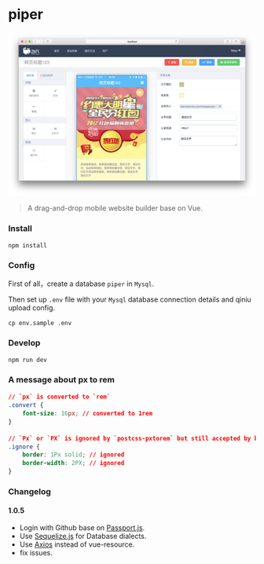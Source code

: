 # piper

<p align="center">
  <img src="screen.png" width="700px">
</p>

> A drag-and-drop mobile website builder base on Vue.

### Install

```shell
npm install
```

### Config

First of all，create a database `piper` in `Mysql`.

Then set up `.env` file with your `Mysql` database connection details and qiniu upload config.

```shell
cp env.sample .env
```

### Develop

```shell
npm run dev
```

### A message about px to rem

```css
// `px` is converted to `rem`
.convert {
    font-size: 16px; // converted to 1rem
}

// `Px` or `PX` is ignored by `postcss-pxtorem` but still accepted by browsers
.ignore {
    border: 1Px solid; // ignored
    border-width: 2PX; // ignored
}
```

### Changelog

#### 1.0.5

- Login with Github base on [Passport.js](http://passportjs.org/).
- Use [Sequelize.js](http://docs.sequelizejs.com/) for Database dialects.
- Use [Axios](https://github.com/mzabriskie/axios) instead of vue-resource.
- fix issues.
